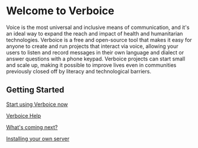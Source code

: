 Welcome to Verboice
=================

Voice is the most universal and inclusive means of communication, and it's an ideal way to expand the reach and impact of health and humanitarian technologies. Verboice is a free and open-source tool that makes it easy for anyone to create and run projects that interact via voice, allowing your users to listen and record messages in their own language and dialect or answer questions with a phone keypad. Verboice projects can start small and scale up, making it possible to improve lives even in communities previously closed off by literacy and technological barriers.


Getting Started
-------------
[Start using Verboice now](http://verboice.instedd.org)

[Verboice Help](https://bitbucket.org/instedd/verboice/wiki/Home)

[What's coming next?](https://bitbucket.org/instedd/verboice/wiki/Roadmap)

[Installing your own server](https://bitbucket.org/instedd/verboice/wiki/Installation.md)
